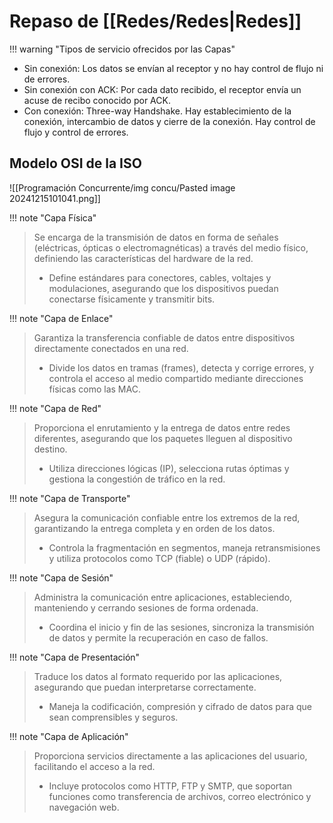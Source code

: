 # Repaso de [[Redes/Redes|Redes]]


!!! warning "Tipos de servicio ofrecidos por las Capas"
- Sin conexión: Los datos se envían al receptor y no hay control de flujo ni de errores.
- Sin conexión con ACK: Por cada dato recibido, el receptor envía un acuse de recibo conocido por ACK.
- Con conexión: Three-way Handshake. Hay establecimiento de la conexión, intercambio de datos y cierre de la conexión. Hay control de flujo y control de errores.


## Modelo OSI de la ISO

![[Programación Concurrente/img concu/Pasted image 20241215101041.png]]


!!! note "Capa Física"
> Se encarga de la transmisión de datos en forma de señales (eléctricas, ópticas o electromagnéticas) a través del medio físico, definiendo las características del hardware de la red.
> - Define estándares para conectores, cables, voltajes y modulaciones, asegurando que los dispositivos puedan conectarse físicamente y transmitir bits.


!!! note "Capa de Enlace"
> Garantiza la transferencia confiable de datos entre dispositivos directamente conectados en una red.
> - Divide los datos en tramas (frames), detecta y corrige errores, y controla el acceso al medio compartido mediante direcciones físicas como las MAC.


!!! note "Capa de Red"
> Proporciona el enrutamiento y la entrega de datos entre redes diferentes, asegurando que los paquetes lleguen al dispositivo destino.
> - Utiliza direcciones lógicas (IP), selecciona rutas óptimas y gestiona la congestión de tráfico en la red.


!!! note "Capa de Transporte"
> Asegura la comunicación confiable entre los extremos de la red, garantizando la entrega completa y en orden de los datos.
> - Controla la fragmentación en segmentos, maneja retransmisiones y utiliza protocolos como TCP (fiable) o UDP (rápido).


!!! note "Capa de Sesión"
> Administra la comunicación entre aplicaciones, estableciendo, manteniendo y cerrando sesiones de forma ordenada.
> - Coordina el inicio y fin de las sesiones, sincroniza la transmisión de datos y permite la recuperación en caso de fallos.


!!! note "Capa de Presentación"
> Traduce los datos al formato requerido por las aplicaciones, asegurando que puedan interpretarse correctamente.
> - Maneja la codificación, compresión y cifrado de datos para que sean comprensibles y seguros.


!!! note "Capa de Aplicación"
> Proporciona servicios directamente a las aplicaciones del usuario, facilitando el acceso a la red.
> - Incluye protocolos como HTTP, FTP y SMTP, que soportan funciones como transferencia de archivos, correo electrónico y navegación web.

